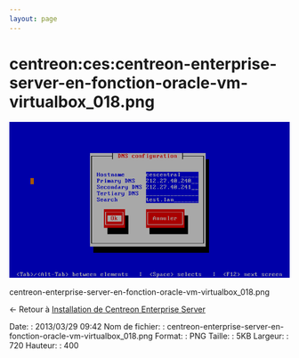 ```yaml
---
layout: page
---
```


centreon:ces:centreon-enterprise-server-en-fonction-oracle-vm-virtualbox\_018.png
=================================================================================

[![centreon-enterprise-server-en-fonction-oracle-vm-virtualbox\_018.png](../../../assets/media/centreon/ces/centreon-enterprise-server-en-fonction-oracle-vm-virtualbox_018.png@cache=&w=720&h=400 "centreon-enterprise-server-en-fonction-oracle-vm-virtualbox_018.png")](../../../assets/media/centreon/ces/centreon-enterprise-server-en-fonction-oracle-vm-virtualbox_018.png@cache= "Afficher le fichier original")

centreon-enterprise-server-en-fonction-oracle-vm-virtualbox\_018.png

← Retour à [Installation de Centreon Enterprise
Server](../../../centreon/centreon-enterprise-server.html "centreon:centreon-enterprise-server")

Date:
:   2013/03/29 09:42
Nom de fichier:
:   centreon-enterprise-server-en-fonction-oracle-vm-virtualbox\_018.png
Format:
:   PNG
Taille:
:   5KB
Largeur:
:   720
Hauteur:
:   400

